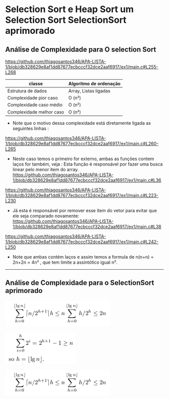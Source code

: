 # Selection Sort e Heap Sort um Selection Sort SelectionSort aprimorado 

## Análise de Complexidade para O selection Sort

https://github.com/thiagosantos346/APA-LISTA-1/blob/db328629e8af1dd87677ecbcccf32dce2aaf6917/ex1/main.c#L255-L268


|classe |Algoritmo de ordenação|
| ------| -------------------- |
| Estrutura de dados |	Array, Listas ligadas |
| Complexidade pior caso |	O (n²) |
| Complexidade caso médio| 	O (n²) |
| Complexidade melhor caso |	O (n²) |

* Note que o motivo dessa complexidade está diretamente ligada as seguintes linhas :

https://github.com/thiagosantos346/APA-LISTA-1/blob/db328629e8af1dd87677ecbcccf32dce2aaf6917/ex1/main.c#L260-L265

* Neste caso temos o primeiro for externo, ambas as funções contem laços for também, veja :
Esta função é responsável por fazer uma busca linear pelo menor item do array.
https://github.com/thiagosantos346/APA-LISTA-1/blob/db328629e8af1dd87677ecbcccf32dce2aaf6917/ex1/main.c#L36

https://github.com/thiagosantos346/APA-LISTA-1/blob/db328629e8af1dd87677ecbcccf32dce2aaf6917/ex1/main.c#L223-L230

* Já esta é responsável por remover esse item do vetor para evitar que ele seja comparado novamente:
https://github.com/thiagosantos346/APA-LISTA-1/blob/db328629e8af1dd87677ecbcccf32dce2aaf6917/ex1/main.c#L38

https://github.com/thiagosantos346/APA-LISTA-1/blob/db328629e8af1dd87677ecbcccf32dce2aaf6917/ex1/main.c#L242-L250

* Note que ambas  contém laços e assim temos a formula de n(n+n) = 2n+2n = 4n² , que tem limite a assintótico igual n².



___
## Análise de Complexidade para o SelectionSort aprimorado

![Heep Tree](ex1/static/cost-of-building-a-heap.png)

![Implicit representation of binary tree](ex1/static/implicit-representation-of-binary-tree.png)

![Cost of building a heap](ex1/static/cost-of-building-a-heap.png)